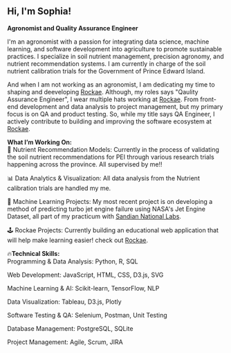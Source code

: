 
<!-- Bio Stats Sophia -->
## Hi, I'm Sophia!

**Agronomist and Quality Assurance Engineer**

I'm an agronomist with a passion for integrating data science, machine learning, and software development into agriculture to promote sustainable practices. I specialize in soil nutrient management, precision agronomy, and nutrient recommendation systems. I am currently in charge of the soil nutrient calibration trials for the Government of Prince Edward Island.<br/>

And when I am not working as an agronomist, I am dedicating my time to shaping and deeveloping [Rockae](https://rockae.com/). Although, my roles says "Qaulity Assurance Engineer", I wear multiple hats working at [Rockae](https://rockae.com/). From front-end development and data analysis to project management, but my primary focus is on QA and product testing. So, while my title says QA Engineer, I actively contribute to building and improving the software ecosystem at [Rockae](https://rockae.com/).<br/>

**What I’m Working On:** <br/>
🌱 Nutrient Recommendation Models: Currently in the process of validating the soil nutrient recommendations for PEI through various research trials happening across the province. All supervised by me!! <br/>

📊 Data Analytics & Visualization: All data analysis from the Nutrient calibration trials are handled my me.<br/>

🧠 Machine Learning Projects: My most recent project is on developing a method of predicting turbo jet engine failure using NASA's Jet Engine Dataset, all part of my practicum with [Sandian National Labs](https://www.sandia.gov/).<br/>

🕹️ Rockae Projects: Currently building an educational web application that will help make learning easier! check out [Rockae](https://rockae.com/).<br/>


🔥**Technical Skills:** <br/>
Programming & Data Analysis: Python, R, SQL<br/>

Web Development: JavaScript, HTML, CSS, D3.js, SVG<br/>

Machine Learning & AI: Scikit-learn, TensorFlow, NLP<br/>

Data Visualization: Tableau, D3.js, Plotly<br/>

Software Testing & QA: Selenium, Postman, Unit Testing<br/>

Database Management: PostgreSQL, SQLite<br/>

Project Management: Agile, Scrum, JIRA<br/>
